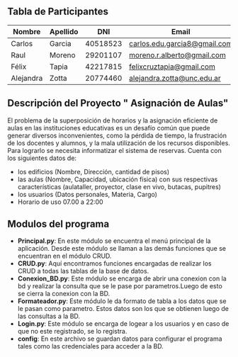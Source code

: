 ## Tabla de Participantes

| Nombre | Apellido | DNI | Email | Link_Git_Hub |
|---|---|---|---|---|
| Carlos | Garcia | 40518523 | carlos.edu.garcia8@gmail.com | https://github.com/douglasg14b |
| Raul | Moreno | 29201107 | moreno.r.alberto@gmail.com | https://github.com/morenoh149 |
| Félix | Tapia | 42217815 | felixcruztapia@gmail.com | https://github.com/FelixCBA/Ejercicio_de_clase.git |
| Alejandra | Zotta | 20774460 | alejandra.zotta@unc.edu.ar | https://github.com/alejandrazotta |

## Descripción del Proyecto " Asignación de Aulas"
El problema de la superposición de horarios y la asignación eficiente de aulas en las instituciones educativas es un desafío común que puede generar diversos inconvenientes, como la pérdida de tiempo, la frustración de los docentes y alumnos, y la mala utilización de los recursos disponibles. 
Para lograrlo  se necesita informatizar el sistema de reservas. Cuenta con los siguientes  datos de:
* los edificios (Nombre, Dirección, cantidad de pisos)
* las aulas (Nombre, Capacidad, ubicación física) con sus respectivas características (aulataller, proyector, clase en vivo, butacas, pupitres)
* los usuarios (Datos personales, Materia, Cargo)
* Horario de uso 07.00 a 22:00

## Modulos del programa

* **Principal.py**: En este módulo se encuentra el menú principal de la aplicación. Desde este módulo se llaman a las demás funciones que se encuentran en el módulo CRUD.
* **CRUD.py**: Aquí encontramos funciones encargadas de realizar los CRUD a todas las tablas de la base de datos.
* **Conexion_BD.py**: Este módulo se encarga de abrir una conexion con la bd y realizar la consulta que se le pase por parametros.Luego de esto se cierra la conexion con la                        BD.
* **Formateador.py**: Este módulo le da formato de tabla a los datos que se le pasan como parametro. Estos datos son los que se obtienen luego de las consultas a la BD.
* **Login.py**: Este módulo se encarga de logear a los usuarios y en caso de que no este registrado, se lo registra.
* **config**: En este archivo se guardan datos para configurar el programa tales como las credenciales para acceder a la BD.

  
